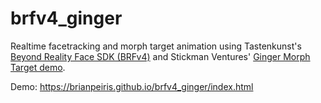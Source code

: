 # brfv4_ginger

Realtime facetracking and morph target animation using Tastenkunst's [Beyond Reality Face SDK (BRFv4)](https://github.com/Tastenkunst/brfv4_javascript_examples) and Stickman Ventures' [Ginger Morph Target demo](https://github.com/StickmanVentures/ginger).

Demo: https://brianpeiris.github.io/brfv4_ginger/index.html
